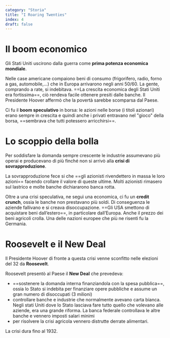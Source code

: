 ```yaml
---
category: "Storia"
title: "I Roaring Twenties"
index: 4
draft: false
---
```


# Il boom economico
Gli Stati Uniti uscirono dalla guerra come **prima potenza economica mondiale**.

Nelle case americane compaiono beni di consumo (frigorifero, radio, forno a gas, automobile,...) che in Europa arrivarono negli anni 50/60.
La gente, comprando a rate, si indebitava.
==La crescita economica degli Stati Uniti era fortissima==, ciò rendeva facile ottenere presiti dalle banche.
Il Presidente Hoover affermò che la povertà sarebbe scomparsa dal Paese.

Ci fu il **boom speculativo** in borsa: le azioni nelle borse (i titoli azionari) erano sempre in crescita e quindi anche i privati entravano nel "gioco" della borsa, ==sembrava che tutti potessero arricchirsi==.

# Lo scoppio della bolla
Per soddisfare la domanda sempre crescente le industrie assumevano più operai e producevano di più finché non si arrivò alla **crisi di sovrapproduzione**.

La sovrapproduzione fece si che ==gli azionisti rivendettero in massa le loro azioni== facendo crollare il valore di queste ultime.
Molti azionisti rimasero sul lastrico e molte banche dichiararono banca rotta.

Oltre a una crisi speculativa, ne seguì una economica, ci fu un **credit crunch**, ossia le banche non prestavano più soldi. Di conseguenza le aziende fallivano e si creava disoccupazione. 
==Gli USA smettono di acquistare beni dall’estero==, in particolare dall’Europa. Anche il prezzo dei beni agricoli crolla. 
Una delle nazioni europee che più ne risentì fu la Germania. 

# Roosevelt e il New Deal
Il Presidente Hoover di fronte a questa crisi venne sconfitto nelle elezioni del 32 da **Roosevelt**.

Roosevelt presentò al Paese il **New Deal** che prevedeva:
- ==sostenere la domanda interna finanziandola con la spesa pubblica==, ossia lo Stato si indebita per finanziare opere pubbliche e assume un gran numero di disoccupati (3 milioni)
- controllare banche e industrie che normalmente avevano carta bianca. Negli stati Uniti dove lo Stato lasciava fare tutto quello che volevano alle aziende, era una grande riforma. La banca federale controllava le altre banche e vennero imposti salari minimi
- per risolvere la crisi agricola vennero distrutte derrate alimentari.

La crisi dura fino al 1932.
